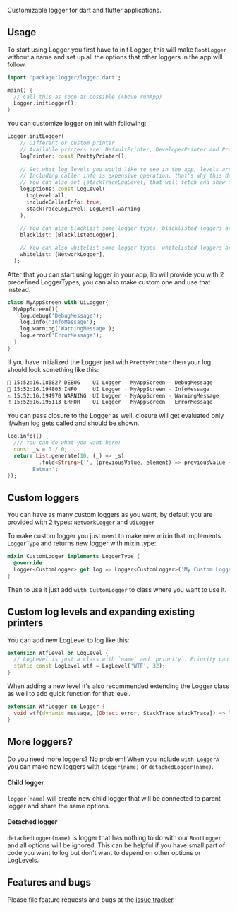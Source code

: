 Customizable logger for dart and flutter applications.


## Usage
To start using Logger you first have to init Logger, this will make `RootLogger` without a name and set up 
all the options that other loggers in the app will follow.
```dart
import 'package:logger/logger.dart';

main() {
  // Call this as soon as possible (Above runApp)
  Logger.initLogger();
}
```

You can customize logger on init with following:
```dart
Logger.initLogger(
    // Different or custom printer.
    // Available printers are: DefaultPrinter, DeveloperPrinter and PrettyPrinter
    logPrinter: const PrettyPrinter(),
    
    // Set what log levels you would like to see in the app, levels are: all, debug, info, warning, error, off
    // Including caller info is expensive operation, that's why this defaults to false
    // You can also set [stackTraceLogLevel] that will fetch and show stack trace before the log was called
    logOptions: const LogLevel(
      LogLevel.all,
      includeCallerInfo: true,
      stackTraceLogLevel: LogLevel.warning
    ),
    
    // You can also blacklist some logger types, blacklisted loggers are not shown
    blacklist: [BlacklistedLogger],

    // You can also whitelist some logger types, whitelisted loggers are the ONLY ones being shown
    whitelist: [NetworkLogger],
  );
```

After that you can start using logger in your app, lib will provide you with 2 predefined LoggerTypes, you can 
also make custom one and use that instead.
```dart
class MyAppScreen with UiLogger{
  MyAppScreen(){
    log.debug('DebugMessage');
    log.info('InfoMessage');
    log.warning('WarningMessage');
    log.error('ErrorMessage');
  }
}
```

If you have initialized the Logger just with `PrettyPrinter` then your log should look something like this:
```bash
🐛 15:52:16.186827 DEBUG    UI Logger - MyAppScreen - DebugMessage
👻 15:52:16.194803 INFO     UI Logger - MyAppScreen - InfoMessage
⚠️ 15:52:16.194970 WARNING  UI Logger - MyAppScreen - WarningMessage
‼️ 15:52:16.195113 ERROR    UI Logger - MyAppScreen - ErrorMessage
```

You can pass closure to the Logger as well, closure will get evaluated only if/when log gets
called and should be shown.
```dart
log.info(() {
  /// You can do what you want here!
  const _s = 0 / 0;
  return List.generate(10, (_) => _s)
          .fold<String>('', (previousValue, element) => previousValue += element.toString()) +
      ' Batman';
});
```

## Custom loggers
You can have as many custom loggers as you want, by default you are provided with 2 types:
`NetworkLogger` and `UiLogger`

To make custom logger you just need to make new mixin that implements `LoggerType` and
returns new logger with mixin type:

```dart
mixin CustomLogger implements LoggerType {
  @override
  Logger<CustomLogger> get log => Logger<CustomLogger>('My Custom Logger');
}
```

Then to use it just add `with CustomLogger` to class where you want to use it.

## Custom log levels and expanding existing printers
You can add new LogLevel to log like this:
```dart
extension WtfLevel on LogLevel {
  // LogLevel is just a class with `name` and `priority`. Priority can go from 1 - 99 inclusive.
  static const LogLevel wtf = LogLevel('WTF', 32);
}
```
When adding a new level it's also recommended extending the Logger class as well to add quick function for that level.
```dart
extension WtfLogger on Logger {
  void wtf(dynamic message, [Object error, StackTrace stackTrace]) => log(WtfLevel.wtf, message, error, stackTrace);
}
```

## More loggers?
Do you need more loggers? No problem!
When you include `with LoggerA` you can make new loggers with `logger(name)` or `detachedLogger(name)`.

#### Child logger
`logger(name)` will create new child logger that will be connected to parent logger and share the same options.

#### Detached logger
`detachedLogger(name)` is logger that has nothing to do with our `RootLogger` and all options will be ignored.
This can be helpful if you have small part of code you want to log but don't want to depend on other options or LogLevels. 

## Features and bugs
Please file feature requests and bugs at the [issue tracker][tracker].

[tracker]: http://example.com/issues/replaceme
